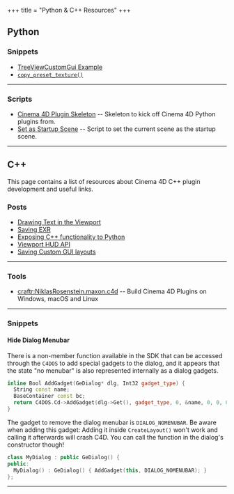 +++
title = "Python & C++ Resources"
+++

## Python

### Snippets

- [TreeViewCustomGui Example](https://gist.github.com/NiklasRosenstein/632e39a9b4dda391fe54)
- [`copy_preset_texture()`](https://gist.github.com/NiklasRosenstein/fa9c9f72fa819dc001e4)

---

### Scripts

- [Cinema 4D Plugin Skeleton](https://gist.github.com/NiklasRosenstein/a7a406269276d2e0fccc)
  -- Skeleton to kick off Cinema 4D Python plugins from.
- [Set as Startup Scene](https://gist.github.com/NiklasRosenstein/14fe4a9162e90ff90151)
  --  Script to set the current scene as the startup scene.

---

## C++

This page contains a list of resources about Cinema 4D C++ plugin development
and useful links.

### Posts

- [Drawing Text in the Viewport](https://c4dprogramming.wordpress.com/2012/11/20/drawing-text-in-the-viewport/)
- [Saving EXR](http://www.plugincafe.com/forum/forum_posts.asp?TID=12112)
- [Exposing C++ functionality to Python](http://www.plugincafe.com/forum/forum_posts.asp?TID=12865&PID=50965#50965)
- [Viewport HUD API](http://www.plugincafe.com/forum/forum_posts.asp?TID=11764&PID=46315#46315)
- [Saving Custom GUI layouts](http://www.plugincafe.com/forum/forum_posts.asp?TID=12927)

---

### Tools

- [craftr:NiklasRosenstein.maxon.c4d](https://github.com/craftr-build/NiklasRosenstein.maxon.c4d)
  -- Build Cinema 4D Plugins on Windows, macOS and Linux

---

### Snippets

#### Hide Dialog Menubar

There is a non-member function available in the SDK that can be accessed
through the `C4DOS` to add special gadgets to the dialog, and it appears
that the state "no menubar" is also represented internally as a dialog
gadgets.

```cpp
inline Bool AddGadget(GeDialog* dlg, Int32 gadget_type) {
  String const name;
  BaseContainer const bc;
  return C4DOS.Cd->AddGadget(dlg->Get(), gadget_type, 0, &name, 0, 0, 0, 0, &bc, nullptr);
}
```

The gadget to remove the dialog menubar is `DIALOG_NOMENUBAR`. Be aware
when adding this gadget: Adding it inside `CreateLayout()` won't work
and calling it afterwards will crash C4D. You can call the function
in the dialog's constructor though!

```cpp
class MyDialog : public GeDialog() {
public:
  MyDialog() : GeDialog() { AddGadget(this, DIALOG_NOMENUBAR); }
};
```

---

